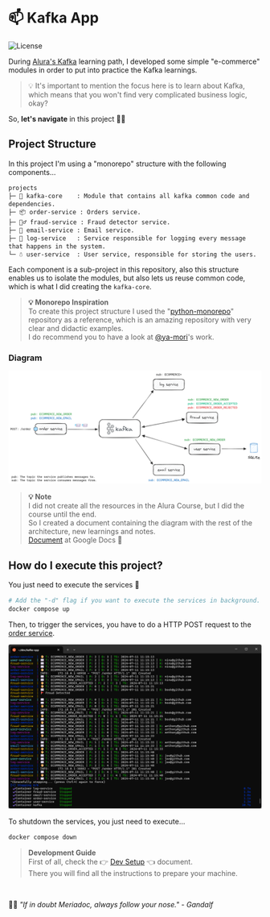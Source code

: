 # 📫 Kafka App

![License](https://img.shields.io/github/license/avcaliani/kafka-app?logo=apache&color=lightseagreen)

During [Alura's Kafka] learning path, I developed some simple "e-commerce" modules in order to put into practice the Kafka learnings.

> 💡 It's important to mention the focus here is to learn about Kafka, which means that you won't find very complicated business logic, okay?

So, **let's navigate** in this project 🚣‍♂️

[Alura's Kafka]: https://www.alura.com.br/formacao-kafka

## Project Structure

In this project I'm using a "monorepo" structure with the following components...

```text
projects
├─ 🧠 kafka-core    : Module that contains all kafka common code and dependencies.
├─ 📦 order-service : Orders service.
├─ 🕵️‍♂️ fraud-service : Fraud detector service.
├─ 📧 email-service : Email service.
├─ 📖 log-service   : Service responsible for logging every message that happens in the system.
└─ ☃️ user-service  : User service, responsible for storing the users.
```

Each component is a sub-project in this repository, also this structure enables us to isolate the modules, but also lets us reuse common code, which is what I did creating the `kafka-core`.

> **💡 Monorepo Inspiration**  
> To create this project structure I used the "[python-monorepo]" repository as a reference, which is an amazing repository with very clear and didactic examples.  
> I do recommend you to have a look at [@ya-mori]'s work.

[@ya-mori]: https://github.com/ya-mori
[python-monorepo]: https://github.com/ya-mori/python-monorepo/tree/master/sample_2

### Diagram

![diagram](.docs/ecommerce-diagram.png)

> **💡 Note**  
> I did not create all the resources in the Alura Course, but I did the course until the end.  
> So I created a document containing the diagram with the rest of the architecture, new learnings and notes.  
> [Document](https://docs.google.com/document/d/1vsV_y37GA8BuNp7H-Rv1jyg7cki5o1MzUbXrL21ZO4I) at Google Docs 📘

## How do I execute this project?

You just need to execute the services 🚀

```bash
# Add the "-d" flag if you want to execute the services in background.
docker compose up
```

Then, to trigger the services, you have to do a HTTP POST request to the [order service](./projects/order-service/README.md).

![docker-running](.docs/docker-running.png)

To shutdown the services, you just need to execute...

```bash
docker compose down
```

> **Development Guide**  
> First of all, check the 👉 [Dev Setup](.docs/dev-setup.md) 👈 document.  
> There you will find all the instructions to prepare your machine.

<br/>

🧙‍♂️ _"If in doubt Meriadoc, always follow your nose." - Gandalf_
